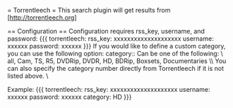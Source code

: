 = Torrentleech =
This search plugin will get results from [http://torrentleech.org]

== Configuration ==
Configuration requires rss_key, username, and password:
{{{
torrentleech: 
  rss_key: xxxxxxxxxxxxxxxxxxxx
  username: xxxxxx
  password: xxxxxx
}}}
If you would like to define a custom category, you can use the following option:
 category::
 Can be one of the following: \\
      all, Cam, TS, R5, DVDRip, DVDR, HD, BDRip, Boxsets, Documentaries \\\\
 You can also specify the category number directly from Torrentleech if it is not listed above. \\
 
Example:
{{{
torrentleech: 
  rss_key: xxxxxxxxxxxxxxxxxxxx
  username: xxxxxx
  password: xxxxxx
  category: HD
}}}